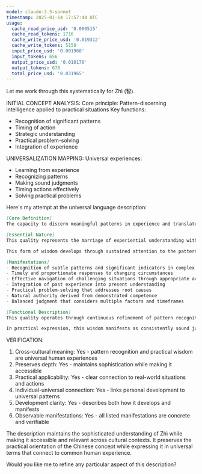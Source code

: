 ```yaml
---
model: claude-3.5-sonnet
timestamp: 2025-01-14 17:57:44 UTC
usage:
  cache_read_price_usd: '0.000515'
  cache_read_tokens: 1716
  cache_write_price_usd: '0.019312'
  cache_write_tokens: 5150
  input_price_usd: '0.001968'
  input_tokens: 656
  output_price_usd: '0.010170'
  output_tokens: 678
  total_price_usd: '0.031965'
---
```


Let me work through this systematically for Zhì (智).

INITIAL CONCEPT ANALYSIS:
Core principle: Pattern-discerning intelligence applied to practical situations
Key functions: 
- Recognition of significant patterns
- Timing of action
- Strategic understanding
- Practical problem-solving
- Integration of experience

UNIVERSALIZATION MAPPING:
Universal experiences:
- Learning from experience
- Recognizing patterns
- Making sound judgments
- Timing actions effectively
- Solving practical problems

Here's my attempt at the universal language description:

```markdown
[Core Definition]
The capacity to discern meaningful patterns in experience and translate this understanding into effective action. It combines keen observation, pattern recognition, and practical judgment to navigate complex situations and achieve beneficial outcomes through well-timed, appropriate responses.

[Essential Nature]
This quality represents the marriage of experiential understanding with practical effectiveness. It manifests as an intuitive grasp of patterns and principles derived from deep engagement with reality, combined with the ability to apply this understanding to concrete situations. Unlike abstract intelligence, it is fundamentally practical and oriented toward successful engagement with actual circumstances.

This form of wisdom develops through sustained attention to the patterns and principles operating in natural, human, and systemic domains. It enables one to recognize significant features of situations, anticipate likely developments, and respond with well-calibrated actions.

[Manifestations]
- Recognition of subtle patterns and significant indicators in complex situations
- Timely and proportionate responses to changing circumstances
- Effective navigation of challenging situations through appropriate action
- Integration of past experience into present understanding
- Practical problem-solving that addresses root causes
- Natural authority derived from demonstrated competence
- Balanced judgment that considers multiple factors and timeframes

[Functional Description]
This quality operates through continuous refinement of pattern recognition and response capabilities. It develops through attentive engagement with experience, reflection on outcomes, and progressive calibration of judgment. The process involves both intuitive pattern recognition and deliberate analysis, creating an integrated capacity for effective action that becomes increasingly natural and spontaneous.

In practical expression, this wisdom manifests as consistently sound judgment and effective action across varying contexts. It enables one to recognize essential features of situations, anticipate developments, and respond appropriately. This results in natural authority and influence, as others recognize and benefit from this capacity for understanding and effective action.
```

VERIFICATION:
1. Cross-cultural meaning: Yes - pattern recognition and practical wisdom are universal human experiences
2. Preserves depth: Yes - maintains sophistication while making it accessible
3. Practical applicability: Yes - clear connection to real-world situations and actions
4. Individual-universal connection: Yes - links personal development to universal patterns
5. Development clarity: Yes - describes both how it develops and manifests
6. Observable manifestations: Yes - all listed manifestations are concrete and verifiable

The description maintains the sophisticated understanding of Zhì while making it accessible and relevant across cultural contexts. It preserves the practical orientation of the Chinese concept while expressing it in universal terms that connect to common human experience.

Would you like me to refine any particular aspect of this description?